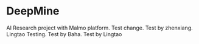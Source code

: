# DeepMine
AI Research project with Malmo platform.
Test change.
Test by zhenxiang.
Lingtao Testing.
Test by Baha.
Test by Lingtao